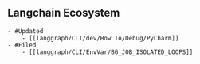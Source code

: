 ## Langchain Ecosystem
	- #Updated
		- [[langgraph/CLI/dev/How To/Debug/PyCharm]]
	- #Filed
		- [[langgraph/CLI/EnvVar/BG_JOB_ISOLATED_LOOPS]]